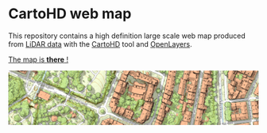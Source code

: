 # CartoHD web map

This repository contains a high definition large scale web map produced from [LiDAR data](https://en.wikipedia.org/wiki/Lidar) with the [CartoHD](https://github.com/jgaffuri/CartoHD) tool and [OpenLayers](https://openlayers.org/).

[The map is **there** !](https://jgaffuri.github.io/CartoHD_webmap/viewer/dist/)

[![map with LiDAR data](/docs/example.png)](https://jgaffuri.github.io/CartoHD_webmap/viewer/dist/?lon=5.39755&lat=43.30593&z=18.00)

